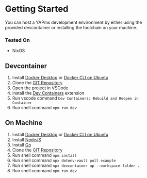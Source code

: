 # Getting Started

You can host a YAPms development environment by either using the provided devcontainer or installing the toolchain on your machine.

### Tested On

- NixOS

## Devcontainer

1. Install [Docker Desktop](https://docs.docker.com/get-docker/) or [Docker CLI on Ubuntu](https://docs.docker.com/engine/install/ubuntu/)
2. Clone the [GIT Repository](https://github.com/yapms/yapms)
3. Open the project in VSCode
4. Install the [Dev Containers](https://marketplace.visualstudio.com/items?itemName=ms-vscode-remote.remote-containers) extension
5. Run vscode command `Dev Containers: Rebuild and Reopen in Container`
6. Run shell command `npm run dev`

## On Machine

1. Install [Docker Desktop](https://docs.docker.com/get-docker/) or [Docker CLI on Ubuntu](https://docs.docker.com/engine/install/ubuntu/)
2. Install [NodeJS](https://nodejs.org)
3. Install [Go](https://go.dev/)
5. Clone the [GIT Repository](https://github.com/yapms/yapms)
6. Run shell command `npm install`
7. Run shell command `npx dotenv-vault pull example`
8. Run shell command `npx devcontainer up --workspace-folder .`
9. Run shell command `npm run dev`
